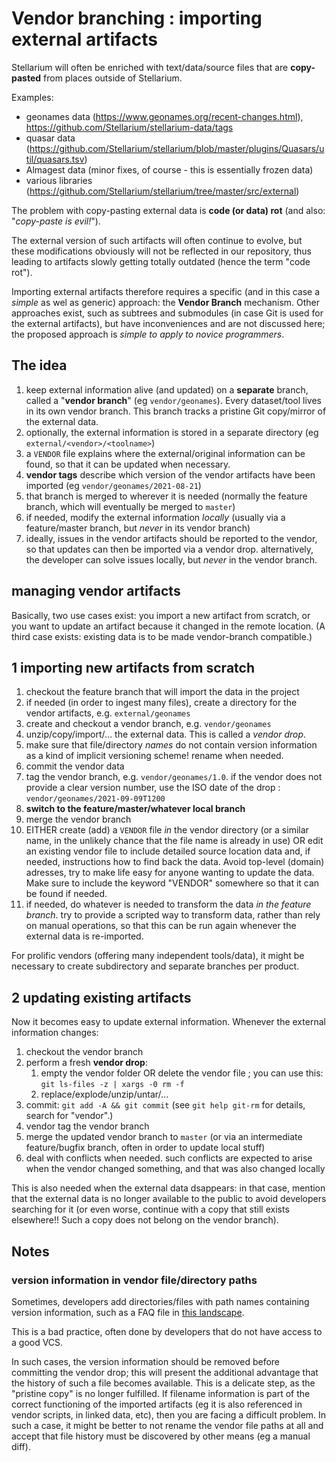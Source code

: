# Vendor branching : importing external artifacts

Stellarium will often be enriched with text/data/source files that are **copy-pasted** from places outside of Stellarium.

Examples:

- geonames data (https://www.geonames.org/recent-changes.html), https://github.com/Stellarium/stellarium-data/tags
- quasar data (https://github.com/Stellarium/stellarium/blob/master/plugins/Quasars/util/quasars.tsv)
- Almagest data (minor fixes, of course - this is essentially frozen data)
- various libraries (https://github.com/Stellarium/stellarium/tree/master/src/external)

The problem with copy-pasting external data is **code (or data) rot** (and also: "*copy-paste is evil!*").

The external version of such artifacts will often continue to evolve, but these modifications obviously will not be reflected in our repository, thus leading to artifacts slowly getting totally outdated (hence the term "code rot"). 

Importing external artifacts therefore requires a specific (and in this case a *simple* as wel as generic) approach: the **Vendor Branch** mechanism. Other approaches exist, such as subtrees and submodules (in case Git is used for the external artifacts), but have inconveniences and are not discussed here; the proposed approach is *simple to apply to novice programmers*.

## The idea
1. keep external information alive (and updated) on a **separate** branch, called a "**vendor branch**" (eg ``vendor/geonames``). Every dataset/tool lives in its own vendor branch. This branch tracks a pristine Git copy/mirror of the external data.
1. optionally, the external information is stored in a separate directory (eg ``external/<vendor>/<toolname>``)
1. a ``VENDOR`` file explains where the external/original information can be found, so that it can be updated when necessary.
1. **vendor tags** describe which version of the vendor artifacts have been imported (eg ``vendor/geonames/2021-08-21``)
1. that branch is merged to wherever it is needed (normally the feature branch, which will eventually be merged to ``master``)
1. if needed, modify the external information *locally* (usually via a feature/master branch, but *never* in its vendor branch)
1. ideally, issues in the vendor artifacts should be reported to the vendor, so that updates can then be imported via a vendor drop. alternatively, the developer can solve issues locally, but *never* in the vendor branch.

## managing vendor artifacts

Basically, two use cases exist: you import a new artifact from scratch, or you want to update an artifact because it changed in the remote location. (A third case exists: existing data is to be made vendor-branch compatible.)

## 1 importing new artifacts from scratch

1. checkout the feature branch that will import the data in the project
1. if needed (in order to ingest many files), create a directory for the vendor artifacts, e.g. ``external/geonames``
1. create and checkout a vendor branch, e.g. ``vendor/geonames``
1. unzip/copy/import/... the external data. This is called a *vendor drop*.
1. make sure that file/directory *names* do not contain version information as a kind of implicit versioning scheme! rename when needed.
1. commit the vendor data
1. tag the vendor branch, e.g. ``vendor/geonames/1.0``. if the vendor does not provide a clear version number, use the ISO date of the drop : ``vendor/geonames/2021-09-09T1200``
1. **switch to the feature/master/whatever local branch**
1. merge the vendor branch 
1. EITHER create (add) a ``VENDOR`` file *in* the vendor directory (or a similar name, in the unlikely chance that the file name is already in use) OR edit an existing vendor file to include detailed source location data and, if needed, instructions how to find back the data. Avoid top-level (domain) adresses, try to make life easy for anyone wanting to update the data. Make sure to include the keyword "VENDOR" somewhere so that it can be found if needed.
1. if needed, do whatever is needed to transform the data *in the feature branch*. try to provide a scripted way to transform data, rather than rely on manual operations, so that this can be run again whenever the external data is re-imported.

For prolific vendors (offering many independent tools/data), it might be necessary to create subdirectory and separate branches per product.

## 2 updating existing artifacts

Now it becomes easy to update external information. Whenever the external information changes:

1. checkout the vendor branch
1. perform a fresh **vendor drop**: 
	1. empty the vendor folder OR delete the vendor file ; you can use this: ``git ls-files -z | xargs -0 rm -f``
	2. replace/explode/unzip/untar/...
1. commit: ``git add -A && git commit``  (see ``git help git-rm`` for details, search for "vendor".)
1. vendor tag the vendor branch
1. merge the updated vendor branch to ``master`` (or via an intermediate feature/bugfix branch, often in order to update local stuff)
1. deal with conflicts when needed. such conflicts are expected to arise when the vendor changed something, and that was also changed locally

This is also needed when the external data dsappears: in that case, mention that the external data is no longer available to the public to avoid developers searching for it (or even worse, continue with a copy that still exists elsewhere!! Such a copy does not belong on the vendor branch).

## Notes

### version information in vendor file/directory paths

Sometimes, developers add directories/files with path names containing version information, such as a FAQ file in [this landscape](http://www.alienbasecamp.com/Stellarium/sun.htm). 

This is a bad practice, often done by developers that do not have access to a good VCS.

In such cases, the version information should be removed before committing the vendor drop; this will present the additional advantage that the history of such a file becomes available. This is a delicate step, as the "pristine copy" is no longer fulfilled. If filename information is part of the correct functioning of the imported artifacts (eg it is also referenced in vendor scripts, in linked data, etc), then you are facing a difficult problem. In such a case, it might be better to not rename the vendor file paths at all and accept that file history must be discovered by other means (eg a manual diff).

